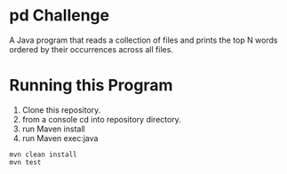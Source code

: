 # pd Challenge
A Java program that reads a collection of files and prints the top N words ordered by their
occurrences across all files.

# Running this Program

1. Clone this repository.
2. from a console cd into repository directory.
3. run Maven install
4. run Maven exec:java

```
mvn clean install
mvn test
```